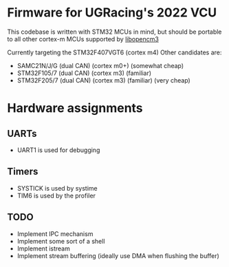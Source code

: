 # Firmware for UGRacing's 2022 VCU
This codebase is written with STM32 MCUs in mind, but should be portable to all other cortex-m MCUs supported by [libopencm3](https://github.com/libopencm3/libopencm3)

Currently targeting the STM32F407VGT6 (cortex m4)
Other candidates are:
- SAMC21N/J/G (dual CAN) (cortex m0+) (somewhat cheap)
- STM32F105/7 (dual CAN) (cortex m3) (familiar)
- STM32F205/7 (dual CAN) (cortex m3) (familiar) (very cheap)

# Hardware assignments

## UARTs
- UART1 is used for debugging
## Timers
- SYSTICK is used by systime
- TIM6 is used by the profiler
## TODO

- Implement IPC mechanism
- Implement some sort of a shell
- Implement istream
- Implement stream buffering (ideally use DMA when flushing the buffer)





